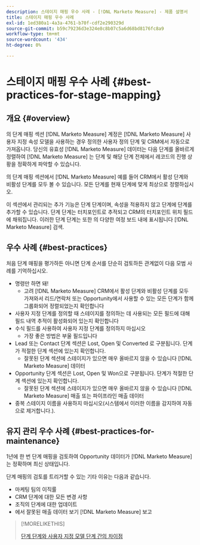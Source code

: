 ```yaml
---
description: 스테이지 매핑 우수 사례 - [!DNL Marketo Measure] - 제품 설명서
title: 스테이지 매핑 우수 사례
exl-id: 1ed380a1-4a3a-4761-b70f-cdf2e290329d
source-git-commit: b59c79236d3e324e8c8b07c5a6d68bd8176fc8a9
workflow-type: tm+mt
source-wordcount: '434'
ht-degree: 0%

---
```


# 스테이지 매핑 우수 사례 {#best-practices-for-stage-mapping}

## 개요 {#overview}

의 단계 매핑 섹션 [!DNL Marketo Measure] 계정은 [!DNL Marketo Measure] 사용자 지정 속성 모델을 사용하는 경우 정의한 사용자 정의 단계 및 CRM에서 자동으로 가져옵니다. 당신의 유효성 [!DNL Marketo Measure] 데이터는 다음 단계를 올바르게 정렬하여 [!DNL Marketo Measure] 는 단계 및 해당 단계 전체에서 레코드의 진행 상황을 정확하게 파악할 수 있습니다.

의 단계 매핑 섹션에서 [!DNL Marketo Measure] 예를 들어 CRM에서 활성 단계와 비활성 단계를 모두 볼 수 있습니다. 모든 단계를 현재 단계에 맞게 최상으로 정렬하십시오.

이 섹션에서 관리되는 추가 기능은 단계 단계이며, 속성을 적용하지 않고 단계에 단계를 추가할 수 있습니다. 단계 단계는 터치포인트로 추적되고 CRM의 터치포인트 위치 필드에 채워집니다. 이러한 단계 단계는 또한 의 다양한 여정 보드 내에 표시됩니다 [!DNL Marketo Measure] 검색.

## 우수 사례 {#best-practices}

처음 단계 매핑을 평가하든 아니면 단계 순서를 단순히 검토하든 관계없이 다음 모범 사례를 기억하십시오.

* 명령만 하면 돼!
   * 고려 [!DNL Marketo Measure] CRM에서 활성 단계와 비활성 단계를 모두 가져와서 리드/연락처 또는 Opportunity에서 사용할 수 있는 모든 단계가 함께 그룹화되어 정렬되었는지 확인합니다
* 사용자 지정 단계를 정의할 때 스테이지를 정의하는 데 사용되는 모든 필드에 대해 필드 내역 추적이 활성화되어 있는지 확인합니다
* 수식 필드를 사용하여 사용자 지정 단계를 정의하지 마십시오
   * 가장 좋은 방법은 부울 필드입니다
* Lead 또는 Contact 단계 섹션은 Lost, Open 및 Converted 로 구분됩니다. 단계가 적절한 단계 섹션에 있는지 확인합니다.
   * 잘못된 단계 섹션에 스테이지가 있으면 매우 올바르지 않을 수 있습니다 [!DNL Marketo Measure] 데이터
* Opportunity 단계 섹션은 Lost, Open 및 Won으로 구분됩니다. 단계가 적절한 단계 섹션에 있는지 확인합니다.
   * 잘못된 단계 섹션에 스테이지가 있으면 매우 올바르지 않을 수 있습니다 [!DNL Marketo Measure] 매출 또는 파이프라인 매출 데이터
* 중복 스테이지 이름을 사용하지 마십시오(시스템에서 이러한 이름을 감지하여 자동으로 제거합니다.).

## 유지 관리 우수 사례 {#best-practices-for-maintenance}

1년에 한 번 단계 매핑을 검토하여 Opportunity 데이터가 [!DNL Marketo Measure] 는 정확하며 최신 상태입니다.

단계 매핑의 검토를 트리거할 수 있는 기타 이유는 다음과 같습니다.

* 마케팅 팀의 이직률
* CRM 단계에 대한 모든 변경 사항
* 조직의 단계에 대한 업데이트
* 에서 잘못된 매출 데이터 보기 [!DNL Marketo Measure] 보고

>[!MORELIKETHIS]
>
>[단계 단계와 사용자 지정 모델 단계 간의 차이점](/help/advanced-marketo-measure-features/custom-attribution-models/custom-attribution-model-and-setup.md#the-difference-between-funnel-stages-and-custom-model-stages)
